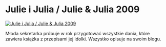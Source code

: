 Julie i Julia / Julie & Julia 2009 
=============
[![Julie i Julia / Julie & Julia 2009 ](http://vidos.pl/images/player.gif)](http://vidos.pl/julie-i-julia-julie-julia-2009)

 Młoda sekretarka próbuje w rok przygotować wszystkie dania, które zawiera książka z przepisami jej idolki. Wszystko opisuje na swoim blogu.
